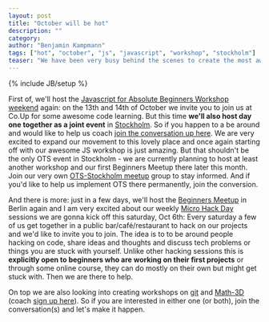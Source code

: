 ```yaml
---
layout: post
title: "October will be hot"
description: ""
category: 
author: "Benjamin Kampmann"
tags: ["hot", "october", "js", "javascript", "workshop", "stockholm"]
teaser: "We have been very busy behind the scenes to create the most awesome month of OpenTechSchool yet: plenty to events this month and even more in planning or coming up. Also our very **first non-Berlin event** and more about our expansions in this article..."
---
```

{% include JB/setup %}

First of, we'll host the [Javascript for Absolute Beginners Workshop weekend](http://www.meetup.com/opentechschool/events/84329602/) again:  on the 13th and 14th of October we invite you to join us at Co.Up for some awesome code learning. But this time **we'll also host day one together as a joint event** in [Stockholm](!!!!). So if you happen to a be around and would like to help us coach [join the conversation up here](http://groups.google.com/a/opentechschool.org/group/discuss.stockholm). We are very excited to expand our movement to this lovely place and once again starting off with our awesome JS workshop is just amazing. But that shouldn't be the only OTS event in Stockholm - we are currently planning to host at least another workshop and our first Beginners Meetup there later this month. Join our very own [OTS-Stockholm meetup](http) group to stay informed. And if you'd like to help us implement OTS there permanently, join the conversion.

And there is more: just in a few days, we'll host the [Beginners Meetup](http://www.meetup.com/opentechschool/events/84138972/) in Berlin again and I am very excited about our weekly [Micro Hack Day](http://www.meetup.com/opentechschool/events/84336562/) sessions we are gonna kick off this saturday, Oct 6th: Every saturday a few of us get together in a public bar/café/restaurant to hack on our projects and we'd like to invite you to join. The idea is to to be around people hacking on code, share ideas and thoughts and discuss tech problems or things you are stuck with yourself. Unlike other hacking sessions this is **explicitly open to beginners who are working on their first projects** or through some online course, they can do mostly on their own but might get stuck with. Then we are there to help.

On top we are also looking into creating workshops on [git](https://groups.google.com/a/opentechschool.org/forum/?fromgroups#!forum/coaches.git) and [Math-3D](http://blog.opentechschool.org/2012/09/call-for-coaches-math-3d.html) (coach [sign up here](http://groups.google.com/a/opentechschool.org/group/coaches.math-3d)). So if you are interested in either one (or both), join the conversation(s) and let's make it happen.